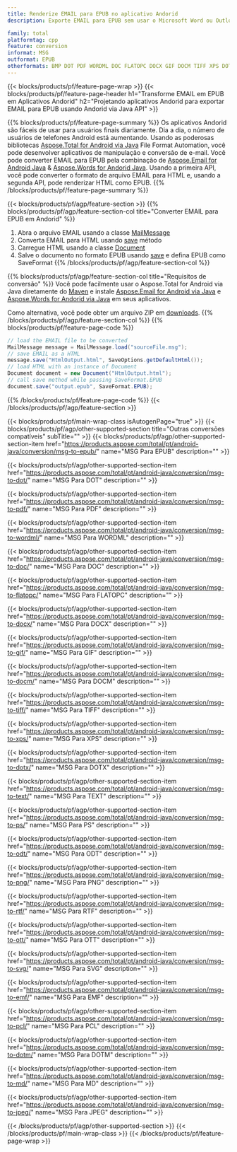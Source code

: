 ```yaml
---
title: Renderize EMAIL para EPUB no aplicativo Andorid
description: Exporte EMAIL para EPUB sem usar o Microsoft Word ou Outlook em seus aplicativos Andorid

family: total
platformtag: cpp
feature: conversion
informat: MSG
outformat: EPUB
otherformats: BMP DOT PDF WORDML DOC FLATOPC DOCX GIF DOCM TIFF XPS DOTX TEXT PS ODT PNG RTF OTT SVG EMF PCL DOTM MD JPEG
---
```

{{< blocks/products/pf/feature-page-wrap >}}
{{< blocks/products/pf/feature-page-header h1="Transforme EMAIL em EPUB em Aplicativos Andorid" h2="Projetando aplicativos Andorid para exportar EMAIL para EPUB usando Andorid via Java API" >}}

{{% blocks/products/pf/feature-page-summary %}}
Os aplicativos Andorid são fáceis de usar para usuários finais diariamente. Dia a dia, o número de usuários de telefones Android está aumentando. Usando as poderosas bibliotecas [Aspose.Total for Android via Java](https://products.aspose.com/total/android-java/) File Format Automation, você pode desenvolver aplicativos de manipulação e conversão de e-mail. Você pode converter EMAIL para EPUB pela combinação de [Aspose.Email for Android Java](https://products.aspose.com/email/android-java/) & [Aspose.Words for Andorid Java](https://products.aspose.com/words/android-java/). Usando a primeira API, você pode converter o formato de arquivo EMAIL para HTML e, usando a segunda API, pode renderizar HTML como EPUB. 
{{% /blocks/products/pf/feature-page-summary  %}}

{{< blocks/products/pf/agp/feature-section >}}
{{% blocks/products/pf/agp/feature-section-col title="Converter EMAIL para EPUB em Andorid" %}}
1. Abra o arquivo EMAIL usando a classe [MailMessage](https://reference.aspose.com/email/java/com.aspose.email/mailmessage)
2. Converta EMAIL para HTML usando [save](https://reference.aspose.com/email/java/com.aspose.email/MailMessage#save(java.io.OutputStream,%20com.aspose.email.SaveOptions)) método
3. Carregue HTML usando a classe [Document](https://reference.aspose.com/words/java/com.aspose.words/Document)
4. Salve o documento no formato EPUB usando [save](https://reference.aspose.com/words/java/com.aspose.words/Document#save(java.lang.String,com.aspose.words.SaveOptions)) e defina EPUB como SaveFormat
{{% /blocks/products/pf/agp/feature-section-col %}}

{{% blocks/products/pf/agp/feature-section-col title="Requisitos de conversão" %}}
Você pode facilmente usar o Aspose.Total for Android via Java diretamente do [Maven](https://repository.aspose.com/webapp/#/artifacts/browse/tree/General/repo/com/aspose/aspose-total) e instale [Aspose.Email for Android via Java](https://docs.aspose.com/email/androidjava/installation/) e [Aspose.Words for Andorid via Java](https://docs.aspose.com/words/java/install-aspose-words-for-android-via-java/#install-asposewords-for-android-via-java-from-maven-repository) em seus aplicativos.

Como alternativa, você pode obter um arquivo ZIP em [downloads](https://releases.aspose.com/total/androidjava).
{{% /blocks/products/pf/agp/feature-section-col %}}
{{% blocks/products/pf/feature-page-code %}}
```cs
// load the EMAIL file to be converted
MailMessage message = MailMessage.load("sourceFile.msg"); 
// save EMAIL as a HTML 
message.save("HtmlOutput.html", SaveOptions.getDefaultHtml());
// load HTML with an instance of Document
Document document = new Document("HtmlOutput.html");
// call save method while passing SaveFormat.EPUB
document.save("output.epub", SaveFormat.EPUB); 
```

{{% /blocks/products/pf/feature-page-code %}}
{{< /blocks/products/pf/agp/feature-section >}}

{{< blocks/products/pf/main-wrap-class isAutogenPage="true" >}}
{{< blocks/products/pf/agp/other-supported-section title="Outras conversões compatíveis" subTitle="" >}}
{{< blocks/products/pf/agp/other-supported-section-item href="https://products.aspose.com/total/pt/android-java/conversion/msg-to-epub/" name="MSG Para EPUB" description="" >}}

{{< blocks/products/pf/agp/other-supported-section-item href="https://products.aspose.com/total/pt/android-java/conversion/msg-to-dot/" name="MSG Para DOT" description="" >}}

{{< blocks/products/pf/agp/other-supported-section-item href="https://products.aspose.com/total/pt/android-java/conversion/msg-to-pdf/" name="MSG Para PDF" description="" >}}

{{< blocks/products/pf/agp/other-supported-section-item href="https://products.aspose.com/total/pt/android-java/conversion/msg-to-wordml/" name="MSG Para WORDML" description="" >}}

{{< blocks/products/pf/agp/other-supported-section-item href="https://products.aspose.com/total/pt/android-java/conversion/msg-to-doc/" name="MSG Para DOC" description="" >}}

{{< blocks/products/pf/agp/other-supported-section-item href="https://products.aspose.com/total/pt/android-java/conversion/msg-to-flatopc/" name="MSG Para FLATOPC" description="" >}}

{{< blocks/products/pf/agp/other-supported-section-item href="https://products.aspose.com/total/pt/android-java/conversion/msg-to-docx/" name="MSG Para DOCX" description="" >}}

{{< blocks/products/pf/agp/other-supported-section-item href="https://products.aspose.com/total/pt/android-java/conversion/msg-to-gif/" name="MSG Para GIF" description="" >}}

{{< blocks/products/pf/agp/other-supported-section-item href="https://products.aspose.com/total/pt/android-java/conversion/msg-to-docm/" name="MSG Para DOCM" description="" >}}

{{< blocks/products/pf/agp/other-supported-section-item href="https://products.aspose.com/total/pt/android-java/conversion/msg-to-tiff/" name="MSG Para TIFF" description="" >}}

{{< blocks/products/pf/agp/other-supported-section-item href="https://products.aspose.com/total/pt/android-java/conversion/msg-to-xps/" name="MSG Para XPS" description="" >}}

{{< blocks/products/pf/agp/other-supported-section-item href="https://products.aspose.com/total/pt/android-java/conversion/msg-to-dotx/" name="MSG Para DOTX" description="" >}}

{{< blocks/products/pf/agp/other-supported-section-item href="https://products.aspose.com/total/pt/android-java/conversion/msg-to-text/" name="MSG Para TEXT" description="" >}}

{{< blocks/products/pf/agp/other-supported-section-item href="https://products.aspose.com/total/pt/android-java/conversion/msg-to-ps/" name="MSG Para PS" description="" >}}

{{< blocks/products/pf/agp/other-supported-section-item href="https://products.aspose.com/total/pt/android-java/conversion/msg-to-odt/" name="MSG Para ODT" description="" >}}

{{< blocks/products/pf/agp/other-supported-section-item href="https://products.aspose.com/total/pt/android-java/conversion/msg-to-png/" name="MSG Para PNG" description="" >}}

{{< blocks/products/pf/agp/other-supported-section-item href="https://products.aspose.com/total/pt/android-java/conversion/msg-to-rtf/" name="MSG Para RTF" description="" >}}

{{< blocks/products/pf/agp/other-supported-section-item href="https://products.aspose.com/total/pt/android-java/conversion/msg-to-ott/" name="MSG Para OTT" description="" >}}

{{< blocks/products/pf/agp/other-supported-section-item href="https://products.aspose.com/total/pt/android-java/conversion/msg-to-svg/" name="MSG Para SVG" description="" >}}

{{< blocks/products/pf/agp/other-supported-section-item href="https://products.aspose.com/total/pt/android-java/conversion/msg-to-emf/" name="MSG Para EMF" description="" >}}

{{< blocks/products/pf/agp/other-supported-section-item href="https://products.aspose.com/total/pt/android-java/conversion/msg-to-pcl/" name="MSG Para PCL" description="" >}}

{{< blocks/products/pf/agp/other-supported-section-item href="https://products.aspose.com/total/pt/android-java/conversion/msg-to-dotm/" name="MSG Para DOTM" description="" >}}

{{< blocks/products/pf/agp/other-supported-section-item href="https://products.aspose.com/total/pt/android-java/conversion/msg-to-md/" name="MSG Para MD" description="" >}}

{{< blocks/products/pf/agp/other-supported-section-item href="https://products.aspose.com/total/pt/android-java/conversion/msg-to-jpeg/" name="MSG Para JPEG" description="" >}}


{{< /blocks/products/pf/agp/other-supported-section >}}
{{< /blocks/products/pf/main-wrap-class >}}
{{< /blocks/products/pf/feature-page-wrap >}}